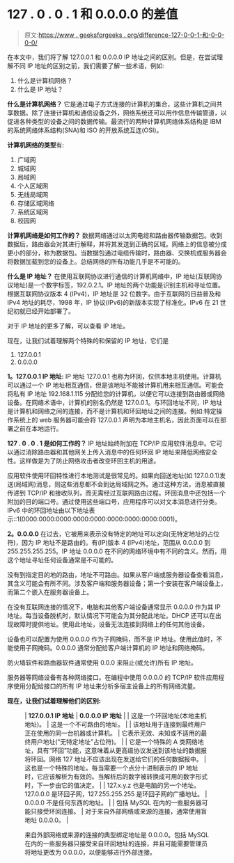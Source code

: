 # 127 . 0 . 0 . 1 和 0.0.0.0 的差值

> 原文:[https://www . geeksforgeeks . org/difference-127-0-0-1-和-0-0-0-0/](https://www.geeksforgeeks.org/difference-between-127-0-0-1-and-0-0-0-0/)

在本文中，我们将了解 127.0.0.1 和 0.0.0.0 IP 地址之间的区别。但是，在尝试理解不同 IP 地址的区别之前，我们需要了解一些术语，例如:

1.  什么是计算机网络？
2.  什么是 IP 地址？

**什么是计算机网络？**
它是通过电子方式连接的计算机的集合，这些计算机之间共享数据。除了连接计算机和通信设备之外，网络系统还可以用作信息传输管道，以促进各种类型的设备之间的数据传输。最流行的两种计算机网络体系结构是 IBM 的系统网络体系结构(SNA)和 ISO 的开放系统互连(OSI)。

**计算机网络的类型**有:

1.  广域网
2.  城域网
3.  局域网
4.  个人区域网
5.  无线局域网
6.  存储区域网络
7.  系统区域网
8.  校园网

**计算机网络是如何工作的？**
数据网络通过以太网电缆和路由器传输数据包。收到数据后，路由器会对其进行解释，并将其发送到正确的区域。网络上的信息被分成更小的部分，称为数据包。当数据包通过电缆传输时，路由器、交换机或服务器会将数据加载到您的设备上。总结网络的所有功能几乎是不可能的。

**什么是 IP 地址？**
在使用互联网协议进行通信的计算机网络中，IP 地址(互联网协议地址)是一个数字标签，192.0.2.1。IP 地址的两个功能是识别主机和寻址位置。根据互联网协议版本 4 (IPv4)，IP 地址是 32 位数字。由于互联网的日益普及和 IPv4 地址的耗尽，1998 年，IP 协议(IPv6)的新版本实现了标准化。IPv6 在 21 世纪初就已经开始部署了。

对于 IP 地址的更多了解，可以查看 IP 地址。

现在，让我们试着理解两个特殊的和保留的 IP 地址，它们是

1.  127.0.0.1
2.  0.0.0.0

**1。127.0.0.1 IP 地址:**
IP 地址 127.0.0.1 也称为环回，仅供本地主机使用。计算机可以通过一个 IP 地址相互通信，但是该地址不能被计算机用来相互通信。可能会将私有 IP 地址 192.168.1.115 分配给您的计算机，以便它可以连接到路由器或网络设备。在网络术语中，计算机的别名仍然是 127.0.0.1。与环回地址不同，IP 地址是计算机和网络之间的连接，而不是计算机和环回地址之间的连接。例如:特定操作系统上的 web 服务器可能会将 127.0.0.1 声明为本地主机名，因此页面可以在部署之前在本地运行。

**127 . 0 . 0 . 1 是如何工作的？**
IP 地址始终附加在 TCP/IP 应用软件消息中。它可以通过消除路由器和其他网关上传入消息中的任何环回 IP 地址来降低网络安全性。这样做是为了防止网络攻击者改变环回主机的用途。

应用软件使用环回特性进行本地测试是很常见的。如果向回送地址(如 127.0.0.1)发送(局域网)消息，则这些消息都不会到达局域网之外。通过这种方法，消息被直接传递到 TCP/IP 和接收队列，而无需经过互联网路由过程。环回消息中还包括一个附加的目的端口号。通过使用这些端口号，应用程序可以对文本消息进行分类。IPv6 中的环回地址由以下地址表示::1(0000:0000:0000:0000:0000:0000:0000:0000:0001)。

**2。0.0.0.0**
在过去，它被用来表示没有特定的地址可以定向(无特定地址的占位符)，因为 IP 地址不是路由的。有(IP)版本 4 (IPv4)地址，范围从 0.0.0.0 到 255.255.255.255。IP 地址 0.0.0.0 在不同的网络环境中有不同的含义。然而，用这个地址寻址任何设备通常是不可能的。

没有到指定目的地的路由，地址不可路由。如果从客户端或服务器设备查看消息，其含义可能会有所不同。涉及客户端和服务器设备；第一个安装在客户端设备上，而第二个嵌入在服务器设备上。

在没有互联网连接的情况下，电脑和其他客户端设备通常显示 0.0.0.0 作为其 IP 地址。每当设备脱机时，默认情况下可能会为其分配此地址。DHCP 还可以在出现故障时提供地址。使用此地址，设备无法连接到网络上的任何其他设备。

设备也可以配置为使用 0.0.0.0 作为子网掩码，而不是 IP 地址。使用此值时，不能使用子网掩码。0.0.0.0 通常分配给客户端计算机的 IP 地址和网络掩码。

防火墙软件和路由器软件通常使用 0.0.0 来阻止(或允许)所有 IP 地址。

服务器等网络设备有各种网络接口。在编程中使用 0.0.0.0 的 TCP/IP 软件应用程序使用分配给接口的所有 IP 地址来分析多宿主设备上的所有网络流量。

**现在，让我们试着理解他们的区别:**

<figure class="table">

| **127.0.0.1 IP 地址** | **0.0.0.0 IP 地址** |
| 这是一个环回地址(本地主机地址)。 | 这是一个不可路由的地址。 |
| 该地址用于连接到最终用户正在使用的同一台机器或计算机。 | 它表示无效、未知或不适用的最终用户地址(“无特定地址”占位符)。 |
| 它是一个特殊的 A 类网络地址，具有“环回”功能，这意味着从更高级协议发送到该地址的数据报将环回。网络 127 地址不应该出现在发送给它们的任何数据报中。 | 这也是一个特殊的地址。每当需要一个点分十进制表示的 IP 地址时，它应该解析为有效的。当解析后的数字被转换成可用的数字形式时，下一步由它的值决定。 |
| 127.x.y.z 也是电脑的另一个地址。127.0.0.0 是环回子网，127.255.255.255 是环回子网的广播地址。 | 0.0.0.0 不是任何东西的地址。 |
| 包括 MySQL 在内的一些服务器可能只接受环回连接。 | 对于来自外部网络或来源的连接，通常使用盲地址 0.0.0.0。 |

来自外部网络或来源的连接的典型绑定地址是 0.0.0.0。包括 MySQL 在内的一些服务器只接受来自环回地址的连接，并且可能需要管理员将地址更改为 0.0.0.0，以便能够进行外部连接。

</figure>
